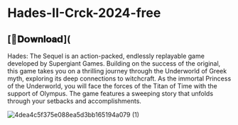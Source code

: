 # Hades-II-Crck-2024-free

## [📁𝐃𝗼𝐰𝐧𝐥𝐨𝐚𝗱](


Hades: The Sequel is an action-packed, endlessly replayable game developed by Supergiant Games. Building on the success of the original, this game takes you on a thrilling journey through the Underworld of Greek myth, exploring its deep connections to witchcraft. As the immortal Princess of the Underworld, you will face the forces of the Titan of Time with the support of Olympus. The game features a sweeping story that unfolds through your setbacks and accomplishments.

![4dea4c5f375e088ea5d3bb165194a079 (1)](https://github.com/shubhgawhade/Hades-II-Crck-2024-free/assets/51043720/499615fc-089f-4722-aea7-6a39286f3026)
